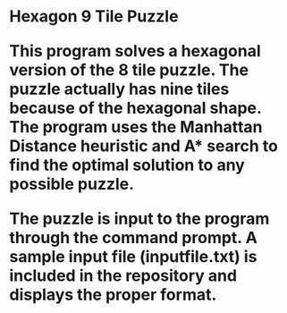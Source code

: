 <h1>Hexagon 9 Tile Puzzle</hi>

<p>This program solves a hexagonal version of the 8 tile puzzle. The puzzle actually has nine tiles because of the hexagonal shape. The program uses the Manhattan Distance heuristic and A* search to find the optimal solution to any possible puzzle.</p>

<p>The puzzle is input to the program through the command prompt. A sample input file (inputfile.txt) is included in the repository and displays the proper format.</p>
